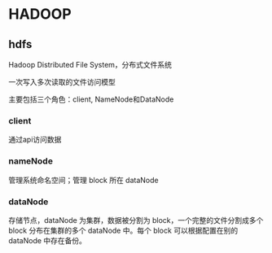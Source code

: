 # HADOOP
## hdfs
Hadoop Distributed File System，分布式文件系统

一次写入多次读取的文件访问模型

主要包括三个角色：client, NameNode和DataNode

### client
通过api访问数据
### nameNode
管理系统命名空间；管理 block 所在 dataNode
### dataNode
存储节点，dataNode 为集群，数据被分割为 block，一个完整的文件分割成多个 block 分布在集群的多个 dataNode 中。每个 block 可以根据配置在别的 dataNode 中存在备份。
